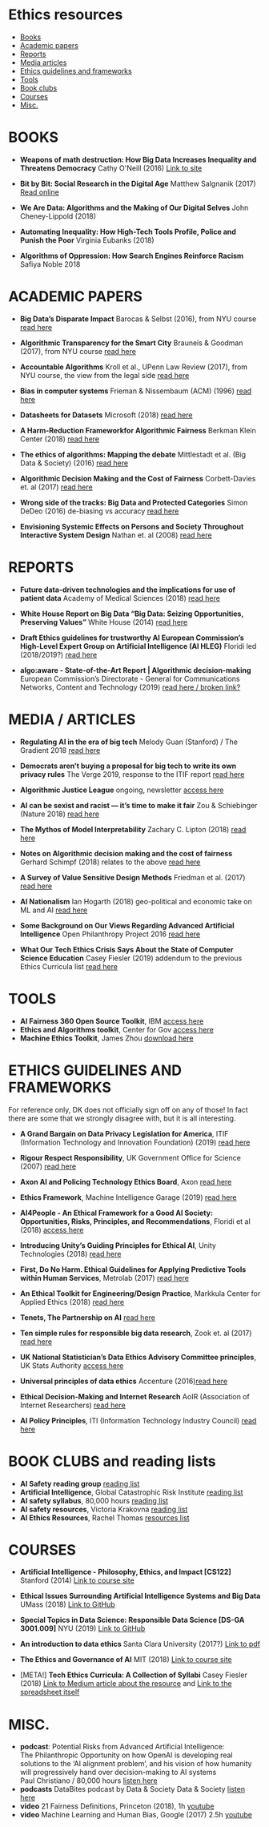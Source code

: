 # Ethics resources

* [Books](#books)
* [Academic papers](#aca)
* [Reports](#reports)
* [Media articles](#media)
* [Ethics guidelines and frameworks](#frame)
* [Tools](#tools)
* [Book clubs](#club)
* [Courses](#courses)
* [Misc.](#misc)

# BOOKS<a class="anchor" id="books"></a>

- **Weapons of math destruction: How Big Data Increases Inequality and Threatens Democracy**	Cathy O'Neill	(2016) [Link to site](https://www.bitbybitbook.com/en/1st-ed/preface/)

- **Bit by Bit: Social Research in the Digital Age**	Matthew Salgnanik	(2017) [Read online](https://www.bitbybitbook.com/en/1st-ed/preface/)

- **We Are Data: Algorithms and the Making of Our Digital Selves** John Cheney-Lippold	(2018) 

- **Automating Inequality: How High-Tech Tools Profile, Police and Punish the Poor**	Virginia Eubanks	(2018) 

- **Algorithms of Oppression: How Search Engines Reinforce Racism** Safiya Noble	2018 

# ACADEMIC PAPERS<a class="anchor" id="aca"></a>
- **Big Data’s Disparate Impact**	 Barocas & Selbst (2016), from NYU course [read here](www.californialawreview.org/wp-content/uploads/2016/06/2Barocas-Selbst.pdf)

- **Algorithmic Transparency for the Smart City**	Brauneis & Goodman (2017),	from NYU course [read here](https://papers.ssrn.com/sol3/papers.cfm?abstract_id=3012499)

- **Accountable Algorithms**	Kroll et al., UPenn Law Review (2017), from NYU course, the view from the legal side [read here](https://scholarship.law.upenn.edu/cgi/viewcontent.cgi?article=9570&context=penn_law_review)

- **Bias in computer systems**	Frieman & Nissembaum (ACM)	(1996)	[read here](https://dl.acm.org/citation.cfm?id=230561)

- **Datasheets for Datasets**	Microsoft (2018) [read here](https://arxiv.org/pdf/1803.09010.pdf)

- **A Harm-Reduction Frameworkfor Algorithmic Fairness**	Berkman Klein Center (2018)	[read here](https://dash.harvard.edu/bitstream/handle/1/37356411/Harm-Reduction%20Framework.pdf?sequence=1&isAllowed=y)

- **The ethics of algorithms: Mapping the debate**	Mittlestadt et al. (Big Data & Society)	(2016)	[read here](https://journals.sagepub.com/doi/pdf/10.1177/2053951716679679)

- **Algorithmic Decision Making and the Cost of Fairness**	Corbett-Davies et. al	(2017) [read here](https://5harad.com/papers/fairness.pdf)

- **Wrong side of the tracks: Big Data and Protected Categories**	Simon DeDeo	(2016) de-biasing vs accuracy [read here](https://arxiv.org/pdf/1412.4643.pdf)

- **Envisioning Systemic Effects on Persons and Society Throughout Interactive System Design**	Nathan et. al	(2008) [read here](https://vsdesign.org/publications/pdf/402_nathan.pdf)

# REPORTS<a class="anchor" id="reports"></a>
- **Future data-driven technologies and the implications for use of patient data**  Academy of Medical Sciences	(2018) [read here](https://acmedsci.ac.uk/file-download/6616969)  

- **White House Report on Big Data “Big Data: Seizing Opportunities, Preserving Values”** White House	(2014) [read here](https://obamawhitehouse.archives.gov/sites/default/files/docs/big_data_privacy_report_may_1_2014.pdf)  

- **Draft Ethics guidelines for trustworthy AI	European Commission’s High-Level Expert Group on Artificial Intelligence (AI HLEG)**  Floridi led	(2018/2019?) [read here](https://ec.europa.eu/digital-single-market/en/news/draft-ethics-guidelines-trustworthy-ai)

- **algo:aware - State-of-the-Art Report | Algorithmic decision-making** European Commission’s Directorate - General for Communications Networks, Content and Technology (2019) [read here / broken link?](https://www.algoaware.eu/wp-content/uploads/2018/08/AlgoAware-State-of-the-Art-Report.pdf)


# MEDIA / ARTICLES<a class="anchor" id="media"></a>

- **Regulating AI in the era of big tech**	Melody Guan (Stanford) / The Gradient	2018 [read here](https://thegradient.pub/regulating-ai-in-the-era-of-big-tech/)

- **Democrats aren’t buying a proposal for big tech to write its own privacy rules**	The Verge	2019, response to the ITIF report [read here](https://www.theverge.com/2019/1/14/18182051/data-privacy-congress-grand-bargain-proposal-democrats-amazon-google-facebook-ccpa-coppa-hipaa) 

- **Algorithmic Justice League** ongoing, newsletter [access here](https://mailchi.mp/ajlunited/ajl-updates-fbi-has-7-days-to-respond)

- **AI can be sexist and racist — it’s time to make it fair**	Zou & Schiebinger (Nature 2018) [read here](https://www.nature.com/articles/d41586-018-05707-8)

- **The Mythos of Model Interpretability**	Zachary C. Lipton	(2018) [read here](https://queue.acm.org/detail.cfm?id=3241340)

- **Notes on Algorithmic decision making and the cost of fairness**	Gerhard Schimpf	(2018) relates to the above [read here](https://www.menschsein-mit-algorithmen.org/wp/2018/02/03/can-algorithms-make-fair-decisions/)

- **A Survey of Value Sensitive Design Methods**	Friedman et al.	(2017) [read here](https://www.nowpublishers.com/article/Details/HCI-015)

- **AI Nationalism** Ian Hogarth	(2018) geo-political and economic take on ML and AI	[read here](https://www.nowpublishers.com/article/Details/HCI-015)

- **Some Background on Our Views Regarding Advanced Artificial Intelligence** Open Philanthropy Project	2016	[read here](https://www.openphilanthropy.org/blog/some-background-our-views-regarding-advanced-artificial-intelligence)

- **What Our Tech Ethics Crisis Says About the State of Computer Science Education**	Casey Fiesler	(2019)	addendum to the previous Ethics Curricula list [read here](https://howwegettonext.com/what-our-tech-ethics-crisis-says-about-the-state-of-computer-science-education-a6a5544e1da6)


# TOOLS <a class="anchor" id="tools"></a>
- **AI Fairness 360 Open Source Toolkit**, IBM [access here](http://aif360.mybluemix.net/)  
- **Ethics and Algorithms toolkit**, Center for Gov [access here](https://ethicstoolkit.ai/)  
- **Machine Ethics Toolkit**, James Zhou [download here](https://machineethicstoolkit.com/)  

# ETHICS GUIDELINES AND FRAMEWORKS<a class="anchor" id="frame"></a>
For reference only, DK does not officially sign off on any of those! In fact there are some that we strongly disagree with, but it is all interesting.   

- **A Grand Bargain on Data Privacy Legislation for America**, ITIF (Information Technology and Innovation Foundation) (2019)   [read here](https://itif.org/publications/2019/01/14/grand-bargain-data-privacy-legislation-america)  

- **Rigour Respect Responsibility**, UK Government Office for Science	(2007) [read here](https://assets.publishing.service.gov.uk/government/uploads/system/uploads/attachment_data/file/283157/universal-ethical-code-scientists.pdf)

- **Axon AI and Policing Technology Ethics Board**, Axon [read here](https://uk.axon.com/case-studies/insights/axon-s-ai-ethics-board/)

- **Ethics Framework**, 	Machine Intelligence Garage	(2019) [read here](https://www.migarage.ai/ethics-framework/)  

- **AI4People - An Ethical Framework for a Good AI Society: Opportunities, Risks, Principles, and Recommendations**, Floridi et al (2018) [access here](https://www.academia.edu/37691951/AI4People_-_An_Ethical_Framework_for_a_Good_AI_Society_Opportunities_Risks_Principles_and_Recommendations)

- **Introducing Unity’s Guiding Principles for Ethical AI**,	Unity Technologies (2018) [read here](https://blogs.unity3d.com/2018/11/28/introducing-unitys-guiding-principles-for-ethical-ai/)

- **First, Do No Harm. Ethical Guidelines for Applying Predictive Tools within Human Services**,	Metrolab	(2017) [read here](https://metrolabnetwork.org/wp-content/uploads/2017/09/Ethical-Guidelines-for-Applying-Predictive-Tools-within-Human-Services_Sept-2017.pdf)

- **An Ethical Toolkit for Engineering/Design Practice**, Markkula Center for Applied Ethics (2018) [read here](https://www.scu.edu/ethics-in-technology-practice/ethical-toolkit/)

- **Tenets, The Partnership on AI** [read here](https://www.partnershiponai.org/tenets/)

- **Ten simple rules for responsible big data research**,	Zook et. al	(2017) [read here](journals.plos.org/ploscompbiol/article?id=10.1371/journal.pcbi.1005399)  

- **UK National Statistician’s Data Ethics Advisory Committee principles**, UK Stats Authority [access here](https://www.statisticsauthority.gov.uk/about-the-authority/committees/nsdec/)

- **Universal principles of data ethics**	Accenture (2016)[read here](https://www.accenture.com/t20160629t012639z__w__/us-en/_acnmedia/pdf-24/accenture-universal-principles-data-ethics.pdf)

- **Ethical Decision-Making and Internet Research**	AoIR (Association of Internet Researchers) [read here](https://aoir.org/reports/ethics2.pdf)

- **AI Policy Principles**, ITI (Information Technology Industry Council) [read here](https://www.itic.org/public-policy/ITIAIPolicyPrinciplesFINAL.pdf)

# BOOK CLUBS and reading lists<a class="anchor" id="club"></a>
- **AI Safety reading group**	[reading list](https://aisafety.com/reading-group/)
- **Artificial Intelligence**, Global Catastrophic Risk Institute [reading list](gcrinstitute.org/ai/) 
- **AI safety syllabus**, 80,000 hours [reading list](https://80000hours.org/articles/ai-safety-syllabus/)
- **AI safety resources**, Victoria Krakovna [reading list](https://vkrakovna.wordpress.com/ai-safety-resources/)
- **AI Ethics Resources**, Rachel Thomas [resources list](https://www.fast.ai/2018/09/24/ai-ethics-resources/)

# COURSES<a class="anchor" id="cources"></a>
- **Artificial Intelligence - Philosophy, Ethics, and Impact [CS122]** Stanford	(2014) [Link to course site](http://web.stanford.edu/class/cs122/)  

- **Ethical Issues Surrounding Artificial Intelligence Systems and Big Data**	 UMass (2018) [Link to GitHub](https://github.com/sblodgett/ai-ethics)

- **Special Topics in Data Science: Responsible Data Science [DS-GA 3001.009]**  NYU	(2019) [Link to GitHub](https://dataresponsibly.github.io/courses/spring19/)

- **An introduction to data ethics**	Santa Clara University (2017?) [Link to pdf](https://www.scu.edu/media/ethics-center/technology-ethics/IntroToDataEthics.pdf)

- **The Ethics and Governance of AI**	 MIT (2018) [Link to course site](https://www.media.mit.edu/courses/the-ethics-and-governance-of-artificial-intelligence/)  

- [META!] **Tech Ethics Curricula: A Collection of Syllabi**	Casey Fiesler	(2018)  [Link to Medium article about the resource](https://medium.com/@cfiesler/tech-ethics-curricula-a-collection-of-syllabi-3eedfb76be18) and [Link to the spreadsheet itself](https://docs.google.com/spreadsheets/d/1jWIrA8jHz5fYAW4h9CkUD8gKS5V98PDJDymRf8d9vKI/edit#gid=0)

# MISC.<a class="anchor" id="misc"></a>
- **podcast**: Potential Risks from Advanced Artificial Intelligence:  
The Philanthropic Opportunity on how OpenAI is developing real solutions to the ‘AI alignment problem’, and his vision of how humanity will progressively hand over decision-making to AI systems 	
Paul Christiano / 80,000 hours [listen here](https://80000hours.org/podcast/episodes/paul-christiano-ai-alignment-solutions/)
- **podcasts** DataBites podcast by Data & Society	Data & Society [listen here](https://listen.datasociety.net/)
- **video** 21 Fairness Definitions, Princeton (2018), 1h [youtube](https://www.youtube.com/watch?v=jIXIuYdnyyk)
- **video** Machine Learning and Human Bias, Google	(2017) 2.5h [youtube](https://www.youtube.com/watch?v=59bMh59JQDo)
